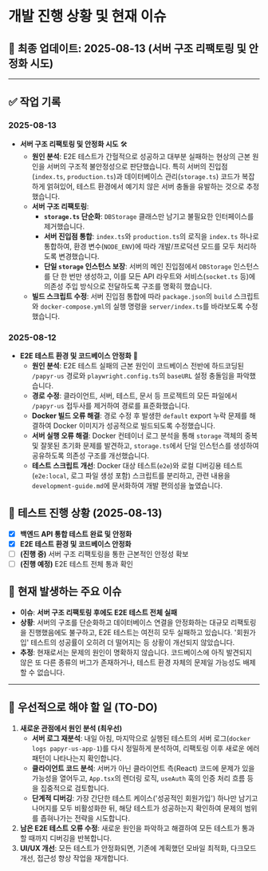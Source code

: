 # 개발 진행 상황 및 현재 이슈

## 📅 최종 업데이트: 2025-08-13 (서버 구조 리팩토링 및 안정화 시도)

---

## ✅ 작업 기록

### 2025-08-13
- **서버 구조 리팩토링 및 안정화 시도** 🛠️
  - **원인 분석**: E2E 테스트가 간헐적으로 성공하고 대부분 실패하는 현상의 근본 원인을 서버의 구조적 불안정성으로 판단했습니다. 특히 서버의 진입점(`index.ts`, `production.ts`)과 데이터베이스 관리(`storage.ts`) 코드가 복잡하게 얽혀있어, 테스트 환경에서 예기치 않은 서버 충돌을 유발하는 것으로 추정했습니다.
  - **서버 구조 리팩토링**:
    - **`storage.ts` 단순화**: `DBStorage` 클래스만 남기고 불필요한 인터페이스를 제거했습니다.
    - **서버 진입점 통합**: `index.ts`와 `production.ts`의 로직을 `index.ts` 하나로 통합하여, 환경 변수(`NODE_ENV`)에 따라 개발/프로덕션 모드를 모두 처리하도록 변경했습니다.
    - **단일 `storage` 인스턴스 보장**: 서버의 메인 진입점에서 `DBStorage` 인스턴스를 단 한 번만 생성하고, 이를 모든 API 라우트와 서비스(`socket.ts` 등)에 의존성 주입 방식으로 전달하도록 구조를 명확히 했습니다.
  - **빌드 스크립트 수정**: 서버 진입점 통합에 따라 `package.json`의 `build` 스크립트와 `docker-compose.yml`의 실행 명령을 `server/index.ts`를 바라보도록 수정했습니다.

### 2025-08-12
- **E2E 테스트 환경 및 코드베이스 안정화** 🚀
  - **원인 분석**: E2E 테스트 실패의 근본 원인이 코드베이스 전반에 하드코딩된 `/papyr-us` 경로와 `playwright.config.ts`의 `baseURL` 설정 충돌임을 파악했습니다.
  - **경로 수정**: 클라이언트, 서버, 테스트, 문서 등 프로젝트의 모든 파일에서 `/papyr-us` 접두사를 제거하여 경로를 표준화했습니다.
  - **Docker 빌드 오류 해결**: 경로 수정 후 발생한 `default` export 누락 문제를 해결하여 Docker 이미지가 성공적으로 빌드되도록 수정했습니다.
  - **서버 실행 오류 해결**: Docker 컨테이너 로그 분석을 통해 `storage` 객체의 중복 및 잘못된 초기화 문제를 발견하고, `storage.ts`에서 단일 인스턴스를 생성하여 공유하도록 의존성 구조를 개선했습니다.
  - **테스트 스크립트 개선**: Docker 대상 테스트(`e2e`)와 로컬 디버깅용 테스트(`e2e:local`, 로그 파일 생성 포함) 스크립트를 분리하고, 관련 내용을 `development-guide.md`에 문서화하여 개발 편의성을 높였습니다.

## 🧪 테스트 진행 상황 (2025-08-13)

- [x] **백엔드 API 통합 테스트 완료 및 안정화**
- [x] **E2E 테스트 환경 및 코드베이스 안정화**
- [ ] **(진행 중)** 서버 구조 리팩토링을 통한 근본적인 안정성 확보
- [ ] **(진행 예정)** E2E 테스트 전체 통과 확인

## 🚨 현재 발생하는 주요 이슈

- **이슈**: **서버 구조 리팩토링 후에도 E2E 테스트 전체 실패**
- **상황**: 서버의 구조를 단순화하고 데이터베이스 연결을 안정화하는 대규모 리팩토링을 진행했음에도 불구하고, E2E 테스트는 여전히 모두 실패하고 있습니다. '회원가입' 테스트의 성공률이 오히려 더 떨어지는 등 상황이 개선되지 않았습니다.
- **추정**: 현재로서는 문제의 원인이 명확하지 않습니다. 코드베이스에 아직 발견되지 않은 또 다른 종류의 버그가 존재하거나, 테스트 환경 자체의 문제일 가능성도 배제할 수 없습니다.

---

## 📝 우선적으로 해야 할 일 (TO-DO)

1.  **새로운 관점에서 원인 분석 (최우선)**
    - **서버 로그 재분석**: 내일 아침, 마지막으로 실행된 테스트의 서버 로그(`docker logs papyr-us-app-1`)를 다시 정밀하게 분석하여, 리팩토링 이후 새로운 에러 패턴이 나타나는지 확인합니다.
    - **클라이언트 코드 분석**: 서버가 아닌 클라이언트 측(React) 코드에 문제가 있을 가능성을 열어두고, `App.tsx`의 렌더링 로직, `useAuth` 훅의 인증 처리 흐름 등을 집중적으로 검토합니다.
    - **단계적 디버깅**: 가장 간단한 테스트 케이스('성공적인 회원가입') 하나만 남기고 나머지를 모두 비활성화한 뒤, 해당 테스트가 성공하는지 확인하여 문제의 범위를 좁혀나가는 전략을 시도합니다.
2.  **남은 E2E 테스트 오류 수정**: 새로운 원인을 파악하고 해결하여 모든 테스트가 통과할 때까지 디버깅을 반복합니다.
3.  **UI/UX 개선**: 모든 테스트가 안정화되면, 기존에 계획했던 모바일 최적화, 다크모드 개선, 접근성 향상 작업을 재개합니다.